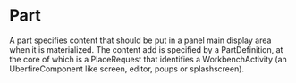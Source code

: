 # Part
A part specifies content that should be put in a panel main display area when it is materialized. The content add is specified by a PartDefinition, at the core of which is a PlaceRequest that identifies a WorkbenchActivity (an UberfireComponent like screen, editor, poups or splashscreen).
